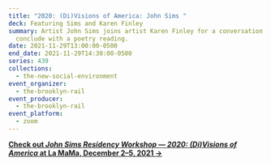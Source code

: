 ```yaml
---
title: "2020: (Di)Visions of America: John Sims "
deck: Featuring Sims and Karen Finley
summary: Artist John Sims joins artist Karen Finley for a conversation. We
  conclude with a poetry reading.
date: 2021-11-29T13:00:00-0500
end_date: 2021-11-29T14:30:00-0500
series: 439
collections:
  - the-new-social-environment
event_organizer:
  - the-brooklyn-rail
event_producer:
  - the-brooklyn-rail
event_platform:
  - zoom
---
```

**[Check out *John Sims Residency Workshop — 2020: (Di)Visions of America* at La MaMa, December 2–5, 2021 → ](https://www.lamama.org/shows/john-sims-2021)**